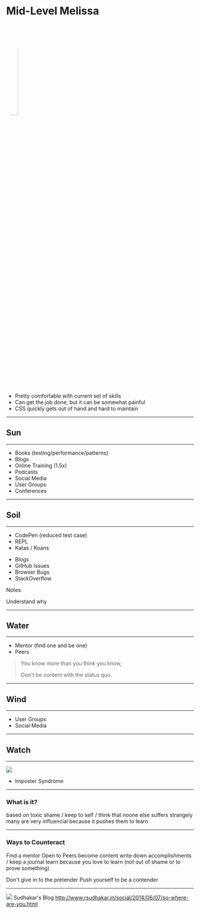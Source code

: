 # Mid-Level Melissa
<!-- .slide: data-state="Persona-introduction" data-background="./img/computer-3.jpg" -->

<img src="./img/midlevel-melissa-big.jpg" style="border-radius: 50%; width: 25%;" />

* Pretty comfortable with current set of skills
* Can get the job done, but it can be somewhat painful
* CSS quickly gets out of hand and hard to maintain

------

## Sun
<!-- .slide: data-title="Mid-Level Melissa" data-state="Stage-introduction title Stage--midLevel" data-background="./img/sun.jpg" -->

------

<!-- .slide: data-title="Mid-Level Melissa" data-state="title Stage--midLevel Status--sun" data-background="./img/sun.jpg" -->

<ul class="Pills Pills--sun">
  <li class="Pill fragment">Books (testing/performance/patterns)</div>
  <li class="Pill fragment">Blogs</div>
  <li class="Pill fragment">Online Training (1.5x)</div>
  <li class="Pill fragment">Podcasts</div>
  <li class="Pill fragment">Social Media</div>
  <li class="Pill fragment">User Groups</div>
  <li class="Pill fragment">Conferences</div>
</ul>

------

## Soil
<!-- .slide: data-title="Mid-Level Melissa" data-state="Stage-introduction title Stage--midLevel Status--soil" data-background="./img/soil.jpg" -->

------

<!-- .slide: data-title="Mid-Level Melissa" data-state="title Stage--midLevel Status--soil" data-background="./img/soil.jpg" -->

<ul class="Pills Pills--soil">
  <li class="Pill fragment">CodePen (reduced test case)</div>
  <li class="Pill fragment">REPL</div>
  <li class="Pill fragment">Katas / Koans</div>
</ul>

<ul class="Pills Pills--soil">
  <li class="Pill fragment">Blogs</div>
  <li class="Pill fragment">GitHub Issues</div>
  <li class="Pill fragment">Browser Bugs</div>
  <li class="Pill fragment">StackOverflow</div>
</ul>

Notes:

Understand why

------

## Water
<!-- .slide: data-title="Mid-Level Melissa" data-state="Stage-introduction title Stage--midLevel Status--water" data-background="./img/water.jpg" -->

------

<!-- .slide: data-title="Mid-Level Melissa" data-state="title Stage--midLevel Status--water" data-background="./img/water.jpg" -->

<ul class="Pills Pills--soil">
  <li class="Pill fragment">Mentor (find one and be one)</div>
  <li class="Pill fragment">Peers</div>
</ul>

<blockquote class="fragment">
  <p>You know more than you think you know,</p>
  <p>Don't be content with the status quo.</p>
</blockquote>

------

## Wind
<!-- .slide: data-title="Mid-Level Melissa" data-state="Stage-introduction title Stage--midLevel Status--wind" data-background="./img/wind.jpg" -->

------

<!-- .slide: data-title="Mid-Level Melissa" data-state="title Stage--midLevel Status--wind" data-background="./img/wind.jpg" -->

<ul class="Pills Pills--soil">
  <li class="Pill fragment">User Groups</div>
  <li class="Pill fragment">Social Media</div>
</ul>

------

## Watch
<!-- .slide: data-title="Mid-Level Melissa" data-state="Stage-introduction title Stage--midLevel Status--warning" data-background="./img/watch.jpg" -->

------

<!-- .slide: data-title="Mid-Level Melissa" data-state="title Stage--midLevel Status--warning" data-background="./img/watch.jpg" -->

![](./img/midlevel-warning.gif)

* Imposter Syndrome

------

### What is it?

based on toxic shame / keep to self / think that noone else suffers
strangely many are very influencial because it pushes them to learn

------

### Ways to Counteract

Find a mentor
Open to Peers
become content
write down accomplishments / keep a journal
learn because you love to learn (not out of shame or to prove something)

Don't give in to the pretender
Push yourself to be a contender


------

![](./img/dunning-imposter.png)
Sudhakar's Blog http://www.rsudhakar.in/social/2014/06/07/so-where-are-you.html

